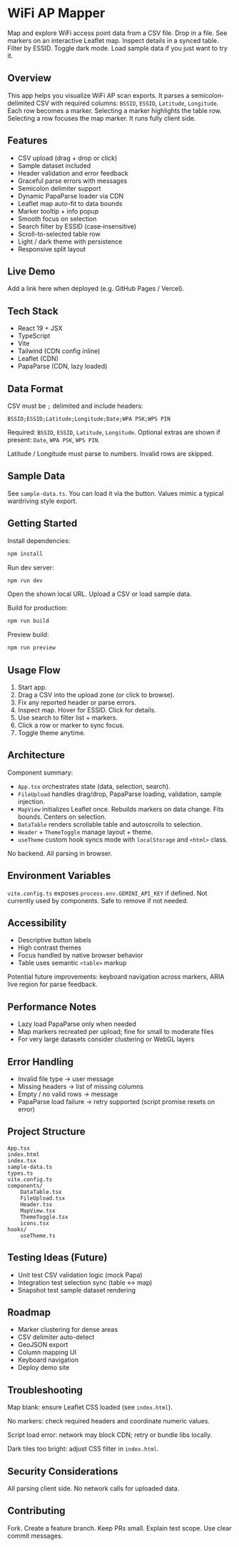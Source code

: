 # WiFi AP Mapper

Map and explore WiFi access point data from a CSV file. Drop in a file. See markers on an interactive Leaflet map. Inspect details in a synced table. Filter by ESSID. Toggle dark mode. Load sample data if you just want to try it.

## Overview

This app helps you visualize WiFi AP scan exports. It parses a semicolon‐delimited CSV with required columns: `BSSID`, `ESSID`, `Latitude`, `Longitude`. Each row becomes a marker. Selecting a marker highlights the table row. Selecting a row focuses the map marker. It runs fully client side.

## Features

- CSV upload (drag + drop or click)
- Sample dataset included
- Header validation and error feedback
- Graceful parse errors with messages
- Semicolon delimiter support
- Dynamic PapaParse loader via CDN
- Leaflet map auto-fit to data bounds
- Marker tooltip + info popup
- Smooth focus on selection
- Search filter by ESSID (case‑insensitive)
- Scroll-to-selected table row
- Light / dark theme with persistence
- Responsive split layout

## Live Demo

Add a link here when deployed (e.g. GitHub Pages / Vercel).

## Tech Stack

- React 19 + JSX
- TypeScript
- Vite
- Tailwind (CDN config inline)
- Leaflet (CDN)
- PapaParse (CDN, lazy loaded)

## Data Format

CSV must be `;` delimited and include headers:

```
BSSID;ESSID;Latitude;Longitude;Date;WPA PSK;WPS PIN
```

Required: `BSSID`, `ESSID`, `Latitude`, `Longitude`.
Optional extras are shown if present: `Date`, `WPA PSK`, `WPS PIN`.

Latitude / Longitude must parse to numbers. Invalid rows are skipped.

## Sample Data

See `sample-data.ts`. You can load it via the button. Values mimic a typical wardriving style export.

## Getting Started

Install dependencies:

```bash
npm install
```

Run dev server:

```bash
npm run dev
```

Open the shown local URL. Upload a CSV or load sample data.

Build for production:

```bash
npm run build
```

Preview build:

```bash
npm run preview
```

## Usage Flow

1. Start app.
2. Drag a CSV into the upload zone (or click to browse).
3. Fix any reported header or parse errors.
4. Inspect map. Hover for ESSID. Click for details.
5. Use search to filter list + markers.
6. Click a row or marker to sync focus.
7. Toggle theme anytime.

## Architecture

Component summary:

- `App.tsx` orchestrates state (data, selection, search).
- `FileUpload` handles drag/drop, PapaParse loading, validation, sample injection.
- `MapView` initializes Leaflet once. Rebuilds markers on data change. Fits bounds. Centers on selection.
- `DataTable` renders scrollable table and autoscrolls to selection.
- `Header` + `ThemeToggle` manage layout + theme.
- `useTheme` custom hook syncs mode with `localStorage` and `<html>` class.

No backend. All parsing in browser.

## Environment Variables

`vite.config.ts` exposes `process.env.GEMINI_API_KEY` if defined. Not currently used by components. Safe to remove if not needed.

## Accessibility

- Descriptive button labels
- High contrast themes
- Focus handled by native browser behavior
- Table uses semantic `<table>` markup

Potential future improvements: keyboard navigation across markers, ARIA live region for parse feedback.

## Performance Notes

- Lazy load PapaParse only when needed
- Map markers recreated per upload; fine for small to moderate files
- For very large datasets consider clustering or WebGL layers

## Error Handling

- Invalid file type -> user message
- Missing headers -> list of missing columns
- Empty / no valid rows -> message
- PapaParse load failure -> retry supported (script promise resets on error)

## Project Structure

```
App.tsx
index.html
index.tsx
sample-data.ts
types.ts
vite.config.ts
components/
	DataTable.tsx
	FileUpload.tsx
	Header.tsx
	MapView.tsx
	ThemeToggle.tsx
	icons.tsx
hooks/
	useTheme.ts
```

## Testing Ideas (Future)

- Unit test CSV validation logic (mock Papa)
- Integration test selection sync (table ↔ map)
- Snapshot test sample dataset rendering

## Roadmap

- Marker clustering for dense areas
- CSV delimiter auto-detect
- GeoJSON export
- Column mapping UI
- Keyboard navigation
- Deploy demo site

## Troubleshooting

Map blank: ensure Leaflet CSS loaded (see `index.html`).

No markers: check required headers and coordinate numeric values.

Script load error: network may block CDN; retry or bundle libs locally.

Dark tiles too bright: adjust CSS filter in `index.html`.

## Security Considerations

All parsing client side. No network calls for uploaded data.


## Contributing

Fork. Create a feature branch. Keep PRs small. Explain test scope. Use clear commit messages.


